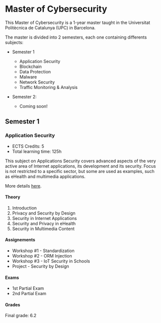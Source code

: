# Master of Cybersecurity

This Master of Cybersecurity is a 1-year master taught in the Universitat Politècnica de Catalunya (UPC) in Barcelona.

The master is divided into 2 semesters, each one containing differents subjects: 

- Semester 1
  - Application Security
  - Blockchain
  - Data Protection
  - Malware
  - Network Security
  - Traffic Monitoring & Analysis

- Semester 2:
  - Coming soon!

## Semester 1

### Application Security

- ECTS Credits: 5
- Total learning time: 125h

This subject on Applications Security covers advanced aspects of the very active area of Internet applications, its development and its security. Focus is not restricted to a specific sector, but some are used as examples, such as eHealth and multimedia applications.

More details [here](as/ApplicationSecurity.md).

#### Theory

1. Introduction
2. Privacy and Security by Design
3. Security in Internet Applications
4. Security and Privacy in eHealth
5. Security in Multimedia Content

#### Assignements

- Workshop #1 - Standardization
- Workshop #2 - ORM Injection
- Workshop #3 - IoT Security in Schools
- Project - Security by Design

#### Exams

- 1st Partial Exam
- 2nd Partial Exam

#### Grades

Final grade: 6.2

